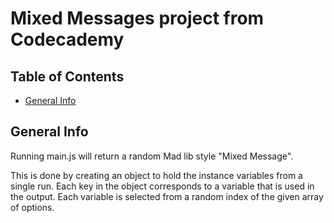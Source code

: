 # Mixed Messages project from Codecademy
## Table of Contents
+ [General Info](#general-info)

## General Info
Running main.js will return a random Mad lib style "Mixed Message".

This is done by creating an object to hold the instance variables from a single run. 
Each key in the object corresponds to a variable that is used in the output. 
Each variable is selected from a random index of the given array of options.